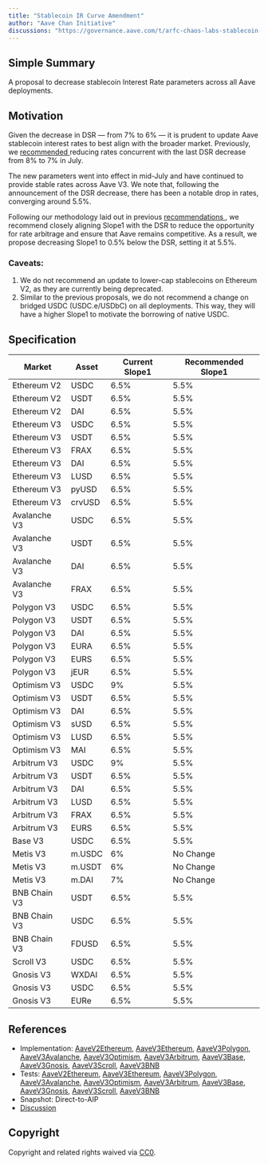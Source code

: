 ```yaml
---
title: "Stablecoin IR Curve Amendment"
author: "Aave Chan Initiative"
discussions: "https://governance.aave.com/t/arfc-chaos-labs-stablecoin-ir-curve-amendment-on-aave-v2-and-v3-2024-08-15/18669"
---
```


## Simple Summary

A proposal to decrease stablecoin Interest Rate parameters across all Aave deployments.

## Motivation

Given the decrease in DSR — from 7% to 6% — it is prudent to update Aave stablecoin interest rates to best align with the broader market. Previously, we [recommended ](https://governance.aave.com/t/arfc-stablecoin-ir-curve-amendment-on-aave-v2-and-v3-07-14-24/18252) reducing rates concurrent with the last DSR decrease from 8% to 7% in July.

The new parameters went into effect in mid-July and have continued to provide stable rates across Aave V3. We note that, following the announcement of the DSR decrease, there has been a notable drop in rates, converging around 5.5%.

Following our methodology laid out in previous [recommendations ](https://governance.aave.com/t/arfc-stablecoin-ir-curve-amendment-on-aave-v2-and-v3/16864/2), we recommend closely aligning Slope1 with the DSR to reduce the opportunity for rate arbitrage and ensure that Aave remains competitive. As a result, we propose decreasing Slope1 to 0.5% below the DSR, setting it at 5.5%.

### Caveats:

1. We do not recommend an update to lower-cap stablecoins on Ethereum V2, as they are currently being deprecated.
2. Similar to the previous proposals, we do not recommend a change on bridged USDC (USDC.e/USDbC) on all deployments. This way, they will have a higher Slope1 to motivate the borrowing of native USDC.

## Specification

| **Market**   | **Asset** | **Current Slope1** | **Recommended Slope1** |
| ------------ | --------- | ------------------ | ---------------------- |
| Ethereum V2  | USDC      | 6.5%               | 5.5%                   |
| Ethereum V2  | USDT      | 6.5%               | 5.5%                   |
| Ethereum V2  | DAI       | 6.5%               | 5.5%                   |
| Ethereum V3  | USDC      | 6.5%               | 5.5%                   |
| Ethereum V3  | USDT      | 6.5%               | 5.5%                   |
| Ethereum V3  | FRAX      | 6.5%               | 5.5%                   |
| Ethereum V3  | DAI       | 6.5%               | 5.5%                   |
| Ethereum V3  | LUSD      | 6.5%               | 5.5%                   |
| Ethereum V3  | pyUSD     | 6.5%               | 5.5%                   |
| Ethereum V3  | crvUSD    | 6.5%               | 5.5%                   |
| Avalanche V3 | USDC      | 6.5%               | 5.5%                   |
| Avalanche V3 | USDT      | 6.5%               | 5.5%                   |
| Avalanche V3 | DAI       | 6.5%               | 5.5%                   |
| Avalanche V3 | FRAX      | 6.5%               | 5.5%                   |
| Polygon V3   | USDC      | 6.5%               | 5.5%                   |
| Polygon V3   | USDT      | 6.5%               | 5.5%                   |
| Polygon V3   | DAI       | 6.5%               | 5.5%                   |
| Polygon V3   | EURA      | 6.5%               | 5.5%                   |
| Polygon V3   | EURS      | 6.5%               | 5.5%                   |
| Polygon V3   | jEUR      | 6.5%               | 5.5%                   |
| Optimism V3  | USDC      | 9%                 | 5.5%                   |
| Optimism V3  | USDT      | 6.5%               | 5.5%                   |
| Optimism V3  | DAI       | 6.5%               | 5.5%                   |
| Optimism V3  | sUSD      | 6.5%               | 5.5%                   |
| Optimism V3  | LUSD      | 6.5%               | 5.5%                   |
| Optimism V3  | MAI       | 6.5%               | 5.5%                   |
| Arbitrum V3  | USDC      | 9%                 | 5.5%                   |
| Arbitrum V3  | USDT      | 6.5%               | 5.5%                   |
| Arbitrum V3  | DAI       | 6.5%               | 5.5%                   |
| Arbitrum V3  | LUSD      | 6.5%               | 5.5%                   |
| Arbitrum V3  | FRAX      | 6.5%               | 5.5%                   |
| Arbitrum V3  | EURS      | 6.5%               | 5.5%                   |
| Base V3      | USDC      | 6.5%               | 5.5%                   |
| Metis V3     | m.USDC    | 6%                 | No Change              |
| Metis V3     | m.USDT    | 6%                 | No Change              |
| Metis V3     | m.DAI     | 7%                 | No Change              |
| BNB Chain V3 | USDT      | 6.5%               | 5.5%                   |
| BNB Chain V3 | USDC      | 6.5%               | 5.5%                   |
| BNB Chain V3 | FDUSD     | 6.5%               | 5.5%                   |
| Scroll V3    | USDC      | 6.5%               | 5.5%                   |
| Gnosis V3    | WXDAI     | 6.5%               | 5.5%                   |
| Gnosis V3    | USDC      | 6.5%               | 5.5%                   |
| Gnosis V3    | EURe      | 6.5%               | 5.5%                   |

## References

- Implementation: [AaveV2Ethereum](https://github.com/bgd-labs/aave-proposals-v3/blob/main/src/20240829_Multi_StablecoinIRCurveAmendment/AaveV2Ethereum_StablecoinIRCurveAmendment_20240829.sol), [AaveV3Ethereum](https://github.com/bgd-labs/aave-proposals-v3/blob/main/src/20240829_Multi_StablecoinIRCurveAmendment/AaveV3Ethereum_StablecoinIRCurveAmendment_20240829.sol), [AaveV3Polygon](https://github.com/bgd-labs/aave-proposals-v3/blob/main/src/20240829_Multi_StablecoinIRCurveAmendment/AaveV3Polygon_StablecoinIRCurveAmendment_20240829.sol), [AaveV3Avalanche](https://github.com/bgd-labs/aave-proposals-v3/blob/main/src/20240829_Multi_StablecoinIRCurveAmendment/AaveV3Avalanche_StablecoinIRCurveAmendment_20240829.sol), [AaveV3Optimism](https://github.com/bgd-labs/aave-proposals-v3/blob/main/src/20240829_Multi_StablecoinIRCurveAmendment/AaveV3Optimism_StablecoinIRCurveAmendment_20240829.sol), [AaveV3Arbitrum](https://github.com/bgd-labs/aave-proposals-v3/blob/main/src/20240829_Multi_StablecoinIRCurveAmendment/AaveV3Arbitrum_StablecoinIRCurveAmendment_20240829.sol), [AaveV3Base](https://github.com/bgd-labs/aave-proposals-v3/blob/main/src/20240829_Multi_StablecoinIRCurveAmendment/AaveV3Base_StablecoinIRCurveAmendment_20240829.sol), [AaveV3Gnosis](https://github.com/bgd-labs/aave-proposals-v3/blob/main/src/20240829_Multi_StablecoinIRCurveAmendment/AaveV3Gnosis_StablecoinIRCurveAmendment_20240829.sol), [AaveV3Scroll](https://github.com/bgd-labs/aave-proposals-v3/blob/main/src/20240829_Multi_StablecoinIRCurveAmendment/AaveV3Scroll_StablecoinIRCurveAmendment_20240829.sol), [AaveV3BNB](https://github.com/bgd-labs/aave-proposals-v3/blob/main/src/20240829_Multi_StablecoinIRCurveAmendment/AaveV3BNB_StablecoinIRCurveAmendment_20240829.sol)
- Tests: [AaveV2Ethereum](https://github.com/bgd-labs/aave-proposals-v3/blob/main/src/20240829_Multi_StablecoinIRCurveAmendment/AaveV2Ethereum_StablecoinIRCurveAmendment_20240829.t.sol), [AaveV3Ethereum](https://github.com/bgd-labs/aave-proposals-v3/blob/main/src/20240829_Multi_StablecoinIRCurveAmendment/AaveV3Ethereum_StablecoinIRCurveAmendment_20240829.t.sol), [AaveV3Polygon](https://github.com/bgd-labs/aave-proposals-v3/blob/main/src/20240829_Multi_StablecoinIRCurveAmendment/AaveV3Polygon_StablecoinIRCurveAmendment_20240829.t.sol), [AaveV3Avalanche](https://github.com/bgd-labs/aave-proposals-v3/blob/main/src/20240829_Multi_StablecoinIRCurveAmendment/AaveV3Avalanche_StablecoinIRCurveAmendment_20240829.t.sol), [AaveV3Optimism](https://github.com/bgd-labs/aave-proposals-v3/blob/main/src/20240829_Multi_StablecoinIRCurveAmendment/AaveV3Optimism_StablecoinIRCurveAmendment_20240829.t.sol), [AaveV3Arbitrum](https://github.com/bgd-labs/aave-proposals-v3/blob/main/src/20240829_Multi_StablecoinIRCurveAmendment/AaveV3Arbitrum_StablecoinIRCurveAmendment_20240829.t.sol), [AaveV3Base](https://github.com/bgd-labs/aave-proposals-v3/blob/main/src/20240829_Multi_StablecoinIRCurveAmendment/AaveV3Base_StablecoinIRCurveAmendment_20240829.t.sol), [AaveV3Gnosis](https://github.com/bgd-labs/aave-proposals-v3/blob/main/src/20240829_Multi_StablecoinIRCurveAmendment/AaveV3Gnosis_StablecoinIRCurveAmendment_20240829.t.sol), [AaveV3Scroll](https://github.com/bgd-labs/aave-proposals-v3/blob/main/src/20240829_Multi_StablecoinIRCurveAmendment/AaveV3Scroll_StablecoinIRCurveAmendment_20240829.t.sol), [AaveV3BNB](https://github.com/bgd-labs/aave-proposals-v3/blob/main/src/20240829_Multi_StablecoinIRCurveAmendment/AaveV3BNB_StablecoinIRCurveAmendment_20240829.t.sol)
- Snapshot: Direct-to-AIP
- [Discussion](https://governance.aave.com/t/arfc-chaos-labs-stablecoin-ir-curve-amendment-on-aave-v2-and-v3-2024-08-15/18669)

## Copyright

Copyright and related rights waived via [CC0](https://creativecommons.org/publicdomain/zero/1.0/).
